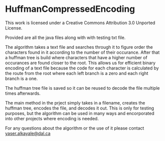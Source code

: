 # HuffmanCompressedEncoding

This work is licensed under a Creative Commons Attribution 3.0 Unported License.

Provided are all the java files along with with testing txt file.

The algorithm takes a text file and searches through it to figure order the characters found in it according to the number of their occurance. After that a huffman tree is build where characters that have a higher number of occurances are found closer to the root. This allows us for efficient binary encoding of a text file because the code for each character is calculated by the route from the root where each left branch is a zero and each right branch is a one.

The huffman tree file is saved so it can be reused to decode the file multiple times afterwards.

The main method in the prject simply takes in a filename, creates the huffman tree, encodes the file, and decodes it out. This is only for testing purposes, but the algorithm can be used in many ways and encorporated into other projects where encoding is needed. 

For any questions about the algorithm or the use of it please contact yaser.alkayale@dal.ca
